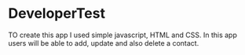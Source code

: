 # DeveloperTest
TO create this app I used simple javascript, HTML and CSS.
In this app users will be able to add, update and also delete a contact.
